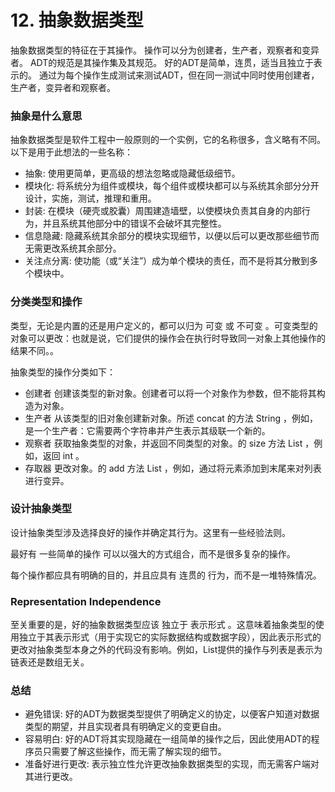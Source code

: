 # 12. 抽象数据类型

抽象数据类型的特征在于其操作。
操作可以分为创建者，生产者，观察者和变异者。
ADT的规范是其操作集及其规范。
好的ADT是简单，连贯，适当且独立于表示的。
通过为每个操作生成测试来测试ADT，但在同一测试中同时使用创建者，生产者，变异者和观察者。

### 抽象是什么意思

抽象数据类型是软件工程中一般原则的一个实例，它的名称很多，含义略有不同。以下是用于此想法的一些名称：

- 抽象: 使用更简单，更高级的想法忽略或隐藏低级细节。
- 模块化: 将系统分为组件或模块，每个组件或模块都可以与系统其余部分分开设计，实施，测试，推理和重用。
- 封装: 在模块（硬壳或胶囊）周围建造墙壁，以使模块负责其自身的内部行为，并且系统其他部分中的错误不会破坏其完整性。
- 信息隐藏: 隐藏系统其余部分的模块实现细节，以便以后可以更改那些细节而无需更改系统其余部分。
- 关注点分离: 使功能（或“关注”）成为单个模块的责任，而不是将其分散到多个模块中。

### 分类类型和操作
类型，无论是内置的还是用户定义的，都可以归为 可变 或 不可变 。可变类型的对象可以更改：也就是说，它们提供的操作会在执行时导致同一对象上其他操作的结果不同。。

抽象类型的操作分类如下：

- 创建者 创建该类型的新对象。创建者可以将一个对象作为参数，但不能将其构造为对象。
- 生产者 从该类型的旧对象创建新对象。所述 concat 的方法 String ，例如，是一个生产者：它需要两个字符串并产生表示其级联一个新的。
- 观察者 获取抽象类型的对象，并返回不同类型的对象。的 size 方法 List ，例如，返回 int 。
- 存取器 更改对象。的 add 方法 List ，例如，通过将元素添加到末尾来对列表进行变异。

### 设计抽象类型
设计抽象类型涉及选择良好的操作并确定其行为。这里有一些经验法则。

最好有 一些简单的操作 可以以强大的方式组合，而不是很多复杂的操作。

每个操作都应具有明确的目的，并且应具有 连贯的 行为，而不是一堆特殊情况。

### Representation Independence
至关重要的是，好的抽象数据类型应该 独立于 表示形式 。这意味着抽象类型的使用独立于其表示形式（用于实现它的实际数据结构或数据字段），因此表示形式的更改对抽象类型本身之外的代码没有影响。例如，List提供的操作与列表是表示为链表还是数组无关。

### 总结
- 避免错误: 好的ADT为数据类型提供了明确定义的协定，以便客户知道对数据类型的期望，并且实现者具有明确定义的变更自由。
- 容易明白: 好的ADT将其实现隐藏在一组简单的操作之后，因此使用ADT的程序员只需要了解这些操作，而无需了解实现的细节。
- 准备好进行更改: 表示独立性允许更改抽象数据类型的实现，而无需客户端对其进行更改。